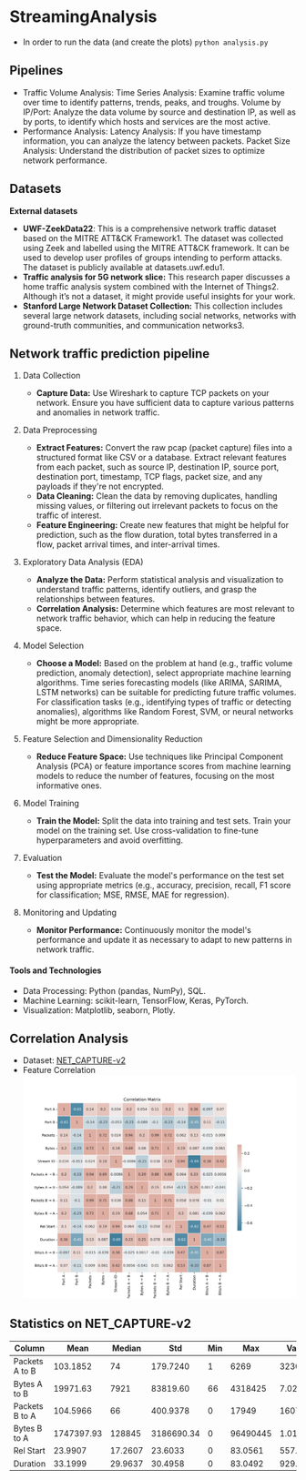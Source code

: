 # StreamingAnalysis

- In order to run the data (and create the plots)
  `python analysis.py`

## Pipelines

- Traffic Volume Analysis:
  Time Series Analysis: Examine traffic volume over time to identify patterns, trends, peaks, and troughs.
  Volume by IP/Port: Analyze the data volume by source and destination IP, as well as by ports, to identify which hosts and services are the most active.
- Performance Analysis:
  Latency Analysis: If you have timestamp information, you can analyze the latency between packets.
  Packet Size Analysis: Understand the distribution of packet sizes to optimize network performance.

## Datasets

**External datasets**

- **UWF-ZeekData22**: This is a comprehensive network traffic dataset based on the MITRE ATT&CK Framework1. The dataset was collected using Zeek and labelled using the MITRE ATT&CK framework. It can be used to develop user profiles of groups intending to perform attacks. The dataset is publicly available at datasets.uwf.edu1.
- **Traffic analysis for 5G network slice:** This research paper discusses a home traffic analysis system combined with the Internet of Things2. Although it’s not a dataset, it might provide useful insights for your work.
- **Stanford Large Network Dataset Collection:** This collection includes several large network datasets, including social networks, networks with ground-truth communities, and communication networks3.

## Network traffic prediction pipeline

1. Data Collection

   - **Capture Data:** Use Wireshark to capture TCP packets on your network. Ensure you have sufficient data to capture various patterns and anomalies in network traffic.
2. Data Preprocessing

   - **Extract Features:** Convert the raw pcap (packet capture) files into a structured format like CSV or a database. Extract relevant features from each packet, such as source IP, destination IP, source port, destination port, timestamp, TCP flags, packet size, and any payloads if they're not encrypted.
   - **Data Cleaning:** Clean the data by removing duplicates, handling missing values, or filtering out irrelevant packets to focus on the traffic of interest.
   - **Feature Engineering:** Create new features that might be helpful for prediction, such as the flow duration, total bytes transferred in a flow, packet arrival times, and inter-arrival times.
3. Exploratory Data Analysis (EDA)

   - **Analyze the Data:** Perform statistical analysis and visualization to understand traffic patterns, identify outliers, and grasp the relationships between features.
   - **Correlation Analysis:** Determine which features are most relevant to network traffic behavior, which can help in reducing the feature space.
4. Model Selection

   - **Choose a Model:** Based on the problem at hand (e.g., traffic volume prediction, anomaly detection), select appropriate machine learning algorithms. Time series forecasting models (like ARIMA, SARIMA, LSTM networks) can be suitable for predicting future traffic volumes. For classification tasks (e.g., identifying types of traffic or detecting anomalies), algorithms like Random Forest, SVM, or neural networks might be more appropriate.
5. Feature Selection and Dimensionality Reduction

   - **Reduce Feature Space:** Use techniques like Principal Component Analysis (PCA) or feature importance scores from machine learning models to reduce the number of features, focusing on the most informative ones.
6. Model Training

   - **Train the Model:** Split the data into training and test sets. Train your model on the training set. Use cross-validation to fine-tune hyperparameters and avoid overfitting.
7. Evaluation

   - **Test the Model:** Evaluate the model's performance on the test set using appropriate metrics (e.g., accuracy, precision, recall, F1 score for classification; MSE, RMSE, MAE for regression).
8. Monitoring and Updating

   - **Monitor Performance:** Continuously monitor the model's performance and update it as necessary to adapt to new patterns in network traffic.

#### Tools and Technologies

- Data Processing: Python (pandas, NumPy), SQL.
- Machine Learning: scikit-learn, TensorFlow, Keras, PyTorch.
- Visualization: Matplotlib, seaborn, Plotly.


## Correlation Analysis

* Dataset: [NET_CAPTURE-v2](./Conversations/TCP.csv)
* Feature Correlation
  ![c](./Results/TCP_correlation_analysis.png)


## Statistics on NET_CAPTURE-v2

| Column          | Mean        | Median  | Std          | Min   | Max       | Variance    | Skewness    | Kurtosis   |
|-----------------|-------------|---------|--------------|-------|-----------|-------------|-------------|------------|
| Packets A to B  | 103.1852    | 74      | 179.7240     | 1     | 6269      | 32300.72    | 17.3640     | 528.3541   |
| Bytes A to B    | 19971.63    | 7921    | 83819.60     | 66    | 4318425   | 7.0257e+09  | 42.3145     | 2155.0320  |
| Packets B to A  | 104.5966    | 66      | 400.9378     | 0     | 17949     | 160751.11   | 36.4494     | 1494.3379  |
| Bytes B to A    | 1747397.93  | 128845  | 3186690.34   | 0     | 96490445  | 1.0155e+13  | 11.1391     | 275.9333   |
| Rel Start       | 23.9907     | 17.2607 | 23.6033      | 0     | 83.0561   | 557.1146    | 0.9428      | -0.2469    |
| Duration        | 33.1999     | 29.9637 | 30.4958      | 0     | 83.0492   | 929.9938    | 0.3507      | -1.3347    |

